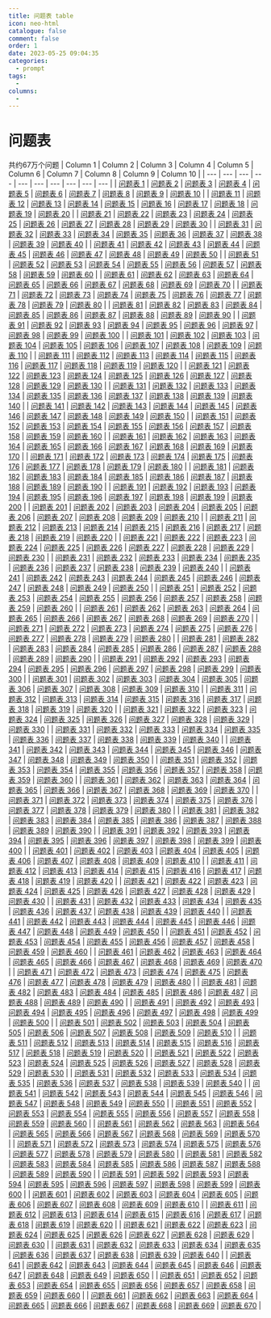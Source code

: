 ```yaml
---
title: 问题表 table
icon: neo-html
catalogue: false
comment: false
order: 1
date: 2023-05-25 09:04:35
categories: 
  - prompt
tags: 
  - 
columns: 
  - 
---
```


# 问题表
共约67万个问题
| Column 1 | Column 2 | Column 3 | Column 4 | Column 5 | Column 6 | Column 7 | Column 8 | Column 9 | Column 10 |
| --- | --- | --- | --- | --- | --- | --- | --- | --- | --- |
| [问题表 1](./1.md) | [问题表 2](./2.md) | [问题表 3](./3.md) | [问题表 4](./4.md) | [问题表 5](./5.md) | [问题表 6](./6.md) | [问题表 7](./7.md) | [问题表 8](./8.md) | [问题表 9](./9.md) | [问题表 10](./10.md) |
| [问题表 11](./11.md) | [问题表 12](./12.md) | [问题表 13](./13.md) | [问题表 14](./14.md) | [问题表 15](./15.md) | [问题表 16](./16.md) | [问题表 17](./17.md) | [问题表 18](./18.md) | [问题表 19](./19.md) | [问题表 20](./20.md) |
| [问题表 21](./21.md) | [问题表 22](./22.md) | [问题表 23](./23.md) | [问题表 24](./24.md) | [问题表 25](./25.md) | [问题表 26](./26.md) | [问题表 27](./27.md) | [问题表 28](./28.md) | [问题表 29](./29.md) | [问题表 30](./30.md) |
| [问题表 31](./31.md) | [问题表 32](./32.md) | [问题表 33](./33.md) | [问题表 34](./34.md) | [问题表 35](./35.md) | [问题表 36](./36.md) | [问题表 37](./37.md) | [问题表 38](./38.md) | [问题表 39](./39.md) | [问题表 40](./40.md) |
| [问题表 41](./41.md) | [问题表 42](./42.md) | [问题表 43](./43.md) | [问题表 44](./44.md) | [问题表 45](./45.md) | [问题表 46](./46.md) | [问题表 47](./47.md) | [问题表 48](./48.md) | [问题表 49](./49.md) | [问题表 50](./50.md) |
| [问题表 51](./51.md) | [问题表 52](./52.md) | [问题表 53](./53.md) | [问题表 54](./54.md) | [问题表 55](./55.md) | [问题表 56](./56.md) | [问题表 57](./57.md) | [问题表 58](./58.md) | [问题表 59](./59.md) | [问题表 60](./60.md) |
| [问题表 61](./61.md) | [问题表 62](./62.md) | [问题表 63](./63.md) | [问题表 64](./64.md) | [问题表 65](./65.md) | [问题表 66](./66.md) | [问题表 67](./67.md) | [问题表 68](./68.md) | [问题表 69](./69.md) | [问题表 70](./70.md) |
| [问题表 71](./71.md) | [问题表 72](./72.md) | [问题表 73](./73.md) | [问题表 74](./74.md) | [问题表 75](./75.md) | [问题表 76](./76.md) | [问题表 77](./77.md) | [问题表 78](./78.md) | [问题表 79](./79.md) | [问题表 80](./80.md) |
| [问题表 81](./81.md) | [问题表 82](./82.md) | [问题表 83](./83.md) | [问题表 84](./84.md) | [问题表 85](./85.md) | [问题表 86](./86.md) | [问题表 87](./87.md) | [问题表 88](./88.md) | [问题表 89](./89.md) | [问题表 90](./90.md) |
| [问题表 91](./91.md) | [问题表 92](./92.md) | [问题表 93](./93.md) | [问题表 94](./94.md) | [问题表 95](./95.md) | [问题表 96](./96.md) | [问题表 97](./97.md) | [问题表 98](./98.md) | [问题表 99](./99.md) | [问题表 100](./100.md) |
| [问题表 101](./101.md) | [问题表 102](./102.md) | [问题表 103](./103.md) | [问题表 104](./104.md) | [问题表 105](./105.md) | [问题表 106](./106.md) | [问题表 107](./107.md) | [问题表 108](./108.md) | [问题表 109](./109.md) | [问题表 110](./110.md) |
| [问题表 111](./111.md) | [问题表 112](./112.md) | [问题表 113](./113.md) | [问题表 114](./114.md) | [问题表 115](./115.md) | [问题表 116](./116.md) | [问题表 117](./117.md) | [问题表 118](./118.md) | [问题表 119](./119.md) | [问题表 120](./120.md) |
| [问题表 121](./121.md) | [问题表 122](./122.md) | [问题表 123](./123.md) | [问题表 124](./124.md) | [问题表 125](./125.md) | [问题表 126](./126.md) | [问题表 127](./127.md) | [问题表 128](./128.md) | [问题表 129](./129.md) | [问题表 130](./130.md) |
| [问题表 131](./131.md) | [问题表 132](./132.md) | [问题表 133](./133.md) | [问题表 134](./134.md) | [问题表 135](./135.md) | [问题表 136](./136.md) | [问题表 137](./137.md) | [问题表 138](./138.md) | [问题表 139](./139.md) | [问题表 140](./140.md) |
| [问题表 141](./141.md) | [问题表 142](./142.md) | [问题表 143](./143.md) | [问题表 144](./144.md) | [问题表 145](./145.md) | [问题表 146](./146.md) | [问题表 147](./147.md) | [问题表 148](./148.md) | [问题表 149](./149.md) | [问题表 150](./150.md) |
| [问题表 151](./151.md) | [问题表 152](./152.md) | [问题表 153](./153.md) | [问题表 154](./154.md) | [问题表 155](./155.md) | [问题表 156](./156.md) | [问题表 157](./157.md) | [问题表 158](./158.md) | [问题表 159](./159.md) | [问题表 160](./160.md) |
| [问题表 161](./161.md) | [问题表 162](./162.md) | [问题表 163](./163.md) | [问题表 164](./164.md) | [问题表 165](./165.md) | [问题表 166](./166.md) | [问题表 167](./167.md) | [问题表 168](./168.md) | [问题表 169](./169.md) | [问题表 170](./170.md) |
| [问题表 171](./171.md) | [问题表 172](./172.md) | [问题表 173](./173.md) | [问题表 174](./174.md) | [问题表 175](./175.md) | [问题表 176](./176.md) | [问题表 177](./177.md) | [问题表 178](./178.md) | [问题表 179](./179.md) | [问题表 180](./180.md) |
| [问题表 181](./181.md) | [问题表 182](./182.md) | [问题表 183](./183.md) | [问题表 184](./184.md) | [问题表 185](./185.md) | [问题表 186](./186.md) | [问题表 187](./187.md) | [问题表 188](./188.md) | [问题表 189](./189.md) | [问题表 190](./190.md) |
| [问题表 191](./191.md) | [问题表 192](./192.md) | [问题表 193](./193.md) | [问题表 194](./194.md) | [问题表 195](./195.md) | [问题表 196](./196.md) | [问题表 197](./197.md) | [问题表 198](./198.md) | [问题表 199](./199.md) | [问题表 200](./200.md) |
| [问题表 201](./201.md) | [问题表 202](./202.md) | [问题表 203](./203.md) | [问题表 204](./204.md) | [问题表 205](./205.md) | [问题表 206](./206.md) | [问题表 207](./207.md) | [问题表 208](./208.md) | [问题表 209](./209.md) | [问题表 210](./210.md) |
| [问题表 211](./211.md) | [问题表 212](./212.md) | [问题表 213](./213.md) | [问题表 214](./214.md) | [问题表 215](./215.md) | [问题表 216](./216.md) | [问题表 217](./217.md) | [问题表 218](./218.md) | [问题表 219](./219.md) | [问题表 220](./220.md) |
| [问题表 221](./221.md) | [问题表 222](./222.md) | [问题表 223](./223.md) | [问题表 224](./224.md) | [问题表 225](./225.md) | [问题表 226](./226.md) | [问题表 227](./227.md) | [问题表 228](./228.md) | [问题表 229](./229.md) | [问题表 230](./230.md) |
| [问题表 231](./231.md) | [问题表 232](./232.md) | [问题表 233](./233.md) | [问题表 234](./234.md) | [问题表 235](./235.md) | [问题表 236](./236.md) | [问题表 237](./237.md) | [问题表 238](./238.md) | [问题表 239](./239.md) | [问题表 240](./240.md) |
| [问题表 241](./241.md) | [问题表 242](./242.md) | [问题表 243](./243.md) | [问题表 244](./244.md) | [问题表 245](./245.md) | [问题表 246](./246.md) | [问题表 247](./247.md) | [问题表 248](./248.md) | [问题表 249](./249.md) | [问题表 250](./250.md) |
| [问题表 251](./251.md) | [问题表 252](./252.md) | [问题表 253](./253.md) | [问题表 254](./254.md) | [问题表 255](./255.md) | [问题表 256](./256.md) | [问题表 257](./257.md) | [问题表 258](./258.md) | [问题表 259](./259.md) | [问题表 260](./260.md) |
| [问题表 261](./261.md) | [问题表 262](./262.md) | [问题表 263](./263.md) | [问题表 264](./264.md) | [问题表 265](./265.md) | [问题表 266](./266.md) | [问题表 267](./267.md) | [问题表 268](./268.md) | [问题表 269](./269.md) | [问题表 270](./270.md) |
| [问题表 271](./271.md) | [问题表 272](./272.md) | [问题表 273](./273.md) | [问题表 274](./274.md) | [问题表 275](./275.md) | [问题表 276](./276.md) | [问题表 277](./277.md) | [问题表 278](./278.md) | [问题表 279](./279.md) | [问题表 280](./280.md) |
| [问题表 281](./281.md) | [问题表 282](./282.md) | [问题表 283](./283.md) | [问题表 284](./284.md) | [问题表 285](./285.md) | [问题表 286](./286.md) | [问题表 287](./287.md) | [问题表 288](./288.md) | [问题表 289](./289.md) | [问题表 290](./290.md) |
| [问题表 291](./291.md) | [问题表 292](./292.md) | [问题表 293](./293.md) | [问题表 294](./294.md) | [问题表 295](./295.md) | [问题表 296](./296.md) | [问题表 297](./297.md) | [问题表 298](./298.md) | [问题表 299](./299.md) | [问题表 300](./300.md) |
| [问题表 301](./301.md) | [问题表 302](./302.md) | [问题表 303](./303.md) | [问题表 304](./304.md) | [问题表 305](./305.md) | [问题表 306](./306.md) | [问题表 307](./307.md) | [问题表 308](./308.md) | [问题表 309](./309.md) | [问题表 310](./310.md) |
| [问题表 311](./311.md) | [问题表 312](./312.md) | [问题表 313](./313.md) | [问题表 314](./314.md) | [问题表 315](./315.md) | [问题表 316](./316.md) | [问题表 317](./317.md) | [问题表 318](./318.md) | [问题表 319](./319.md) | [问题表 320](./320.md) |
| [问题表 321](./321.md) | [问题表 322](./322.md) | [问题表 323](./323.md) | [问题表 324](./324.md) | [问题表 325](./325.md) | [问题表 326](./326.md) | [问题表 327](./327.md) | [问题表 328](./328.md) | [问题表 329](./329.md) | [问题表 330](./330.md) |
| [问题表 331](./331.md) | [问题表 332](./332.md) | [问题表 333](./333.md) | [问题表 334](./334.md) | [问题表 335](./335.md) | [问题表 336](./336.md) | [问题表 337](./337.md) | [问题表 338](./338.md) | [问题表 339](./339.md) | [问题表 340](./340.md) |
| [问题表 341](./341.md) | [问题表 342](./342.md) | [问题表 343](./343.md) | [问题表 344](./344.md) | [问题表 345](./345.md) | [问题表 346](./346.md) | [问题表 347](./347.md) | [问题表 348](./348.md) | [问题表 349](./349.md) | [问题表 350](./350.md) |
| [问题表 351](./351.md) | [问题表 352](./352.md) | [问题表 353](./353.md) | [问题表 354](./354.md) | [问题表 355](./355.md) | [问题表 356](./356.md) | [问题表 357](./357.md) | [问题表 358](./358.md) | [问题表 359](./359.md) | [问题表 360](./360.md) |
| [问题表 361](./361.md) | [问题表 362](./362.md) | [问题表 363](./363.md) | [问题表 364](./364.md) | [问题表 365](./365.md) | [问题表 366](./366.md) | [问题表 367](./367.md) | [问题表 368](./368.md) | [问题表 369](./369.md) | [问题表 370](./370.md) |
| [问题表 371](./371.md) | [问题表 372](./372.md) | [问题表 373](./373.md) | [问题表 374](./374.md) | [问题表 375](./375.md) | [问题表 376](./376.md) | [问题表 377](./377.md) | [问题表 378](./378.md) | [问题表 379](./379.md) | [问题表 380](./380.md) |
| [问题表 381](./381.md) | [问题表 382](./382.md) | [问题表 383](./383.md) | [问题表 384](./384.md) | [问题表 385](./385.md) | [问题表 386](./386.md) | [问题表 387](./387.md) | [问题表 388](./388.md) | [问题表 389](./389.md) | [问题表 390](./390.md) |
| [问题表 391](./391.md) | [问题表 392](./392.md) | [问题表 393](./393.md) | [问题表 394](./394.md) | [问题表 395](./395.md) | [问题表 396](./396.md) | [问题表 397](./397.md) | [问题表 398](./398.md) | [问题表 399](./399.md) | [问题表 400](./400.md) |
| [问题表 401](./401.md) | [问题表 402](./402.md) | [问题表 403](./403.md) | [问题表 404](./404.md) | [问题表 405](./405.md) | [问题表 406](./406.md) | [问题表 407](./407.md) | [问题表 408](./408.md) | [问题表 409](./409.md) | [问题表 410](./410.md) |
| [问题表 411](./411.md) | [问题表 412](./412.md) | [问题表 413](./413.md) | [问题表 414](./414.md) | [问题表 415](./415.md) | [问题表 416](./416.md) | [问题表 417](./417.md) | [问题表 418](./418.md) | [问题表 419](./419.md) | [问题表 420](./420.md) |
| [问题表 421](./421.md) | [问题表 422](./422.md) | [问题表 423](./423.md) | [问题表 424](./424.md) | [问题表 425](./425.md) | [问题表 426](./426.md) | [问题表 427](./427.md) | [问题表 428](./428.md) | [问题表 429](./429.md) | [问题表 430](./430.md) |
| [问题表 431](./431.md) | [问题表 432](./432.md) | [问题表 433](./433.md) | [问题表 434](./434.md) | [问题表 435](./435.md) | [问题表 436](./436.md) | [问题表 437](./437.md) | [问题表 438](./438.md) | [问题表 439](./439.md) | [问题表 440](./440.md) |
| [问题表 441](./441.md) | [问题表 442](./442.md) | [问题表 443](./443.md) | [问题表 444](./444.md) | [问题表 445](./445.md) | [问题表 446](./446.md) | [问题表 447](./447.md) | [问题表 448](./448.md) | [问题表 449](./449.md) | [问题表 450](./450.md) |
| [问题表 451](./451.md) | [问题表 452](./452.md) | [问题表 453](./453.md) | [问题表 454](./454.md) | [问题表 455](./455.md) | [问题表 456](./456.md) | [问题表 457](./457.md) | [问题表 458](./458.md) | [问题表 459](./459.md) | [问题表 460](./460.md) |
| [问题表 461](./461.md) | [问题表 462](./462.md) | [问题表 463](./463.md) | [问题表 464](./464.md) | [问题表 465](./465.md) | [问题表 466](./466.md) | [问题表 467](./467.md) | [问题表 468](./468.md) | [问题表 469](./469.md) | [问题表 470](./470.md) |
| [问题表 471](./471.md) | [问题表 472](./472.md) | [问题表 473](./473.md) | [问题表 474](./474.md) | [问题表 475](./475.md) | [问题表 476](./476.md) | [问题表 477](./477.md) | [问题表 478](./478.md) | [问题表 479](./479.md) | [问题表 480](./480.md) |
| [问题表 481](./481.md) | [问题表 482](./482.md) | [问题表 483](./483.md) | [问题表 484](./484.md) | [问题表 485](./485.md) | [问题表 486](./486.md) | [问题表 487](./487.md) | [问题表 488](./488.md) | [问题表 489](./489.md) | [问题表 490](./490.md) |
| [问题表 491](./491.md) | [问题表 492](./492.md) | [问题表 493](./493.md) | [问题表 494](./494.md) | [问题表 495](./495.md) | [问题表 496](./496.md) | [问题表 497](./497.md) | [问题表 498](./498.md) | [问题表 499](./499.md) | [问题表 500](./500.md) |
| [问题表 501](./501.md) | [问题表 502](./502.md) | [问题表 503](./503.md) | [问题表 504](./504.md) | [问题表 505](./505.md) | [问题表 506](./506.md) | [问题表 507](./507.md) | [问题表 508](./508.md) | [问题表 509](./509.md) | [问题表 510](./510.md) |
| [问题表 511](./511.md) | [问题表 512](./512.md) | [问题表 513](./513.md) | [问题表 514](./514.md) | [问题表 515](./515.md) | [问题表 516](./516.md) | [问题表 517](./517.md) | [问题表 518](./518.md) | [问题表 519](./519.md) | [问题表 520](./520.md) |
| [问题表 521](./521.md) | [问题表 522](./522.md) | [问题表 523](./523.md) | [问题表 524](./524.md) | [问题表 525](./525.md) | [问题表 526](./526.md) | [问题表 527](./527.md) | [问题表 528](./528.md) | [问题表 529](./529.md) | [问题表 530](./530.md) |
| [问题表 531](./531.md) | [问题表 532](./532.md) | [问题表 533](./533.md) | [问题表 534](./534.md) | [问题表 535](./535.md) | [问题表 536](./536.md) | [问题表 537](./537.md) | [问题表 538](./538.md) | [问题表 539](./539.md) | [问题表 540](./540.md) |
| [问题表 541](./541.md) | [问题表 542](./542.md) | [问题表 543](./543.md) | [问题表 544](./544.md) | [问题表 545](./545.md) | [问题表 546](./546.md) | [问题表 547](./547.md) | [问题表 548](./548.md) | [问题表 549](./549.md) | [问题表 550](./550.md) |
| [问题表 551](./551.md) | [问题表 552](./552.md) | [问题表 553](./553.md) | [问题表 554](./554.md) | [问题表 555](./555.md) | [问题表 556](./556.md) | [问题表 557](./557.md) | [问题表 558](./558.md) | [问题表 559](./559.md) | [问题表 560](./560.md) |
| [问题表 561](./561.md) | [问题表 562](./562.md) | [问题表 563](./563.md) | [问题表 564](./564.md) | [问题表 565](./565.md) | [问题表 566](./566.md) | [问题表 567](./567.md) | [问题表 568](./568.md) | [问题表 569](./569.md) | [问题表 570](./570.md) |
| [问题表 571](./571.md) | [问题表 572](./572.md) | [问题表 573](./573.md) | [问题表 574](./574.md) | [问题表 575](./575.md) | [问题表 576](./576.md) | [问题表 577](./577.md) | [问题表 578](./578.md) | [问题表 579](./579.md) | [问题表 580](./580.md) |
| [问题表 581](./581.md) | [问题表 582](./582.md) | [问题表 583](./583.md) | [问题表 584](./584.md) | [问题表 585](./585.md) | [问题表 586](./586.md) | [问题表 587](./587.md) | [问题表 588](./588.md) | [问题表 589](./589.md) | [问题表 590](./590.md) |
| [问题表 591](./591.md) | [问题表 592](./592.md) | [问题表 593](./593.md) | [问题表 594](./594.md) | [问题表 595](./595.md) | [问题表 596](./596.md) | [问题表 597](./597.md) | [问题表 598](./598.md) | [问题表 599](./599.md) | [问题表 600](./600.md) |
| [问题表 601](./601.md) | [问题表 602](./602.md) | [问题表 603](./603.md) | [问题表 604](./604.md) | [问题表 605](./605.md) | [问题表 606](./606.md) | [问题表 607](./607.md) | [问题表 608](./608.md) | [问题表 609](./609.md) | [问题表 610](./610.md) |
| [问题表 611](./611.md) | [问题表 612](./612.md) | [问题表 613](./613.md) | [问题表 614](./614.md) | [问题表 615](./615.md) | [问题表 616](./616.md) | [问题表 617](./617.md) | [问题表 618](./618.md) | [问题表 619](./619.md) | [问题表 620](./620.md) |
| [问题表 621](./621.md) | [问题表 622](./622.md) | [问题表 623](./623.md) | [问题表 624](./624.md) | [问题表 625](./625.md) | [问题表 626](./626.md) | [问题表 627](./627.md) | [问题表 628](./628.md) | [问题表 629](./629.md) | [问题表 630](./630.md) |
| [问题表 631](./631.md) | [问题表 632](./632.md) | [问题表 633](./633.md) | [问题表 634](./634.md) | [问题表 635](./635.md) | [问题表 636](./636.md) | [问题表 637](./637.md) | [问题表 638](./638.md) | [问题表 639](./639.md) | [问题表 640](./640.md) |
| [问题表 641](./641.md) | [问题表 642](./642.md) | [问题表 643](./643.md) | [问题表 644](./644.md) | [问题表 645](./645.md) | [问题表 646](./646.md) | [问题表 647](./647.md) | [问题表 648](./648.md) | [问题表 649](./649.md) | [问题表 650](./650.md) |
| [问题表 651](./651.md) | [问题表 652](./652.md) | [问题表 653](./653.md) | [问题表 654](./654.md) | [问题表 655](./655.md) | [问题表 656](./656.md) | [问题表 657](./657.md) | [问题表 658](./658.md) | [问题表 659](./659.md) | [问题表 660](./660.md) |
| [问题表 661](./661.md) | [问题表 662](./662.md) | [问题表 663](./663.md) | [问题表 664](./664.md) | [问题表 665](./665.md) | [问题表 666](./666.md) | [问题表 667](./667.md) | [问题表 668](./668.md) | [问题表 669](./669.md) | [问题表 670](./670.md) |